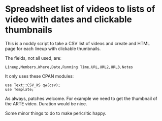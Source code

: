 # Spreadsheet list of videos to lists of video with dates and clickable thumbnails

This is a noddy script to take a CSV list of videos and create and HTML page for each lineup with clickable thumbnails.

The fields, not all used, are:

    Lineup,Members,Where,Date,Running Time,URL,URL2,URL3,Notes

It only uses these CPAN modules:

    use Text::CSV_XS qw(csv);
    use Template;

As always, patches welcome. For example we need to get the thumbnail of the ARTE video. Duration would be nice.

Some minor things to do to make perlcritic happy.